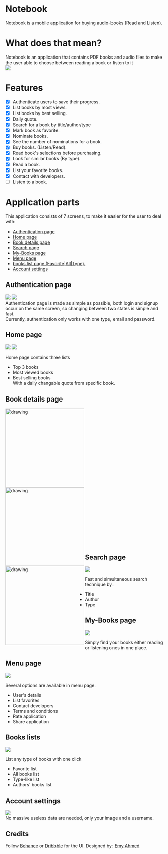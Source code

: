 
# Notebook
Notebook is a mobile application for buying audio-books (Read and Listen).

# What does that mean?

Notebook is an application that contains PDF books and audio files to make the user able to choose between reading a book or listen to it  
![](https://i.ibb.co/3sZ0dg1/Phone-Screenshot-1-removebg-preview.png)

# Features
- [x] Authenticate users to save their progress.
- [x] List books by most views.
- [x] List books by best selling.
- [x] Daily quote.
- [x] Search for a book by title/author/type
- [x] Mark book as favorite.
- [x] Nominate books.
- [x] See the number of nominations for a book.
- [x] Buy books. (Listen/Read).
- [x] Read book's selections before purchasing.
- [x] Look for similar books (By type).
- [x] Read a book.
- [x] List your favorite books.
- [x] Contact with developers.
- [ ] Listen to a book.

# Application parts
This application consists of 7 screens, to make it easier for the user to deal with:
* [Authentication page](#authentication-page)
* [Home page](#home-page)
* [Book details page](#book-details-page)
* [Search page](#search-page)
* [My-Books page](#my-books-page)
* [Menu page](#menu-page)
* [books list page (Favorite|All|Type).](#books-lists)
* [Account settings](#account-settings)

## Authentication page
![](https://i.ibb.co/vh5zLGx/signup-removebg-preview.png)
![](https://i.ibb.co/6R01TC5/login-removebg-preview.png)  
Authentication page is made as simple as possible, both login and signup occur on the same screen, so changing between two states is simple and fast.  
Currently, authentication only works with one type, email and password.   

## Home page
![](https://i.ibb.co/W304Fqf/home1-removebg-preview.png)
![](https://i.ibb.co/0Bm4XSx/home2-removebg-preview.png)

Home page contains three lists  
* Top 3 books
* Most viewed books
* Best selling books  
With a daily changable quote from specific book.    

## Book details page

<img src="https://i.ibb.co/YDYSkYk/book1.png" alt="drawing" width="250" align="left"/> <img src="https://i.ibb.co/xSkCBZv/book2.png" alt="drawing" width="250" align="left"/> <img src="https://i.ibb.co/8s33QFY/book3.png" alt="drawing" width="250" align="left"/>

<img height="430"/>  

## Search page
![](https://i.ibb.co/MP6Hw62/search-removebg-preview.png)

Fast and simultaneous search technique by:
* Title
* Author
* Type

## My-Books page
![](https://i.ibb.co/Q6wyHq7/mybooks.png)

Simply find your books either reading or listening ones in one place.


## Menu page
![](https://i.ibb.co/6r6qhQ4/menu-removebg-preview.png)

Several options are available in menu page.
* User's details
* List favorites
* Contact developers
* Terms and conditions
* Rate application
* Share application

## Books lists
![](https://i.ibb.co/3cBMSTh/likes.png)

List any type of books with one click
* Favorite list
* All books list
* Type-like list
* Authors' books list


## Account settings
![](https://i.ibb.co/3WsGmCp/account-removebg-preview.png)  
No massive useless data are needed, only your image and a username.

## Credits  
Follow [Behance](https://www.behance.net/gallery/90289597/Notebook-UI-Presentation) or [Dribbble](https://dribbble.com/shots/9360205-Notebook-UI-Presentation) for the UI.
Designed by: [Emy Ahmed](https://www.behance.net/fashionist)
